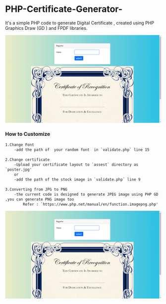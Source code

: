 # PHP-Certificate-Generator-
It's a simple PHP code to generate Digital Certificate  , created using PHP Graphics Draw (GD ) and FPDF libraries.

![alt text](https://github.com/Code-theft/PHP-Certificate-Generator-/blob/master/demo/demo.png?raw=true)
### How to Customize

	1.Change Font
		-add the path of  your random font  in `validate.php` line 15
		
	2.Change certificate
		-Upload your certificate layout to `assest` directory as `poster.jpg'
		or
		-add the path of the stock image in `validate.php` line 9
		
	3.Converting from JPG to PNG	
		-the current code is designed to generate JPEG image using PHP GD ,you can generate PNG image too
			Refer : `https://www.php.net/manual/en/function.imagepng.php' 
			
			
![alt text](https://github.com/Code-Theft/PHP-Certificate-Generator-/blob/6720d90332ed3429f6f667bf8c0d70f27e34619a/demo/demo.png)	
		
